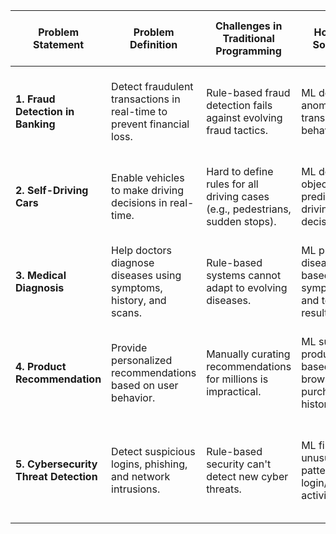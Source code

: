 | **Problem Statement** | **Problem Definition** | **Challenges in Traditional Programming** | **How ML Solves It** | **Real-World Data (Input to Model)** | **ML-Powered Outcome (Predicted Output)** | **ML Model Type** |
|----------------------|------------------------|---------------------------------|---------------------|----------------------------------|----------------------------------|-----------------|
| **1. Fraud Detection in Banking** | Detect fraudulent transactions in real-time to prevent financial loss. | Rule-based fraud detection fails against evolving fraud tactics. | ML detects anomalies in transaction behavior. | Amount: $10,000, Location: NY, Time: 2 AM, New Login, Past Avg: $200 | Fraud Alert: "High-Risk Transaction", Action: Block or verify | Anomaly Detection (Isolation Forest, Autoencoders, Random Forests) |
| **2. Self-Driving Cars** | Enable vehicles to make driving decisions in real-time. | Hard to define rules for all driving cases (e.g., pedestrians, sudden stops). | ML detects objects and predicts safe driving decisions. | Object: Pedestrian at 10m, Speed: 40 km/h, Light: Red, Road: Wet | Driving Decision: "Apply Brakes", Action: Car slows and stops | Deep Learning (CNNs, Reinforcement Learning) |
| **3. Medical Diagnosis** | Help doctors diagnose diseases using symptoms, history, and scans. | Rule-based systems cannot adapt to evolving diseases. | ML predicts diseases based on symptoms and test results. | Age: 45, Symptoms: Fever, Cough, Test: CT Scan (Lung Opacity) | Diagnosis: "Possible Pneumonia (85%)", Suggest further tests | Logistic Regression, CNNs (for medical imaging) |
| **4. Product Recommendation** | Provide personalized recommendations based on user behavior. | Manually curating recommendations for millions is impractical. | ML suggests products based on browsing and purchase history. | Past Purchases: Earbuds, Browsed: Smartwatch, Ratings: 5-star (audio) | Recommended: "Smartwatch, Wireless Speaker" | Collaborative Filtering, Deep Learning |
| **5. Cybersecurity Threat Detection** | Detect suspicious logins, phishing, and network intrusions. | Rule-based security can't detect new cyber threats. | ML finds unusual patterns in login/network activity. | User: JohnDoe123, Time: 3 AM, Location: Russia (User in USA), Failed Attempts: 5 | Alert: "Suspicious Login", Action: Block and notify user | Anomaly Detection (SVM, Isolation Forests, Autoencoders) |
